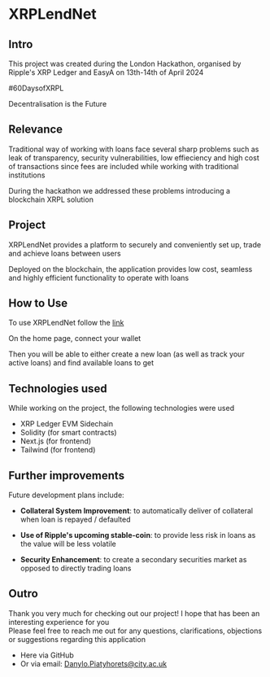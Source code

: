 # XRPLendNet
## Intro
This project was created during the London Hackathon, organised by Ripple's XRP Ledger and EasyA on 13th-14th of April 2024

#60DaysofXRPL

Decentralisation is the Future
## Relevance
Traditional way of working with loans face several sharp problems such as leak of transparency, security vulnerabilities, low effieciency and high cost of transactions since fees are included while working with traditional institutions<br>

During the hackathon we addressed these problems introducing a blockchain XRPL solution

## Project
XRPLendNet provides a platform to securely and conveniently set up, trade and achieve loans between users

Deployed on the blockchain, the application provides low cost, seamless and highly efficient functionality to operate with loans
## How to Use
To use XRPLendNet follow the [link](https://xrp-lend-net.vercel.app/)

On the home page, connect your wallet

Then you will be able to either create a new loan (as well as track your active loans) and find available loans to get 



## Technologies used

While working on the project, the following technologies were used

- XRP Ledger EVM Sidechain
- Solidity (for smart contracts)
- Next.js (for frontend)
- Tailwind (for frontend)

## Further improvements
Future development plans include:

- **Collateral System Improvement**: to automatically deliver of collateral when loan is repayed / defaulted

- **Use of Ripple's upcoming stable-coin**: to provide less risk in loans as the value will be less volatile

- **Security Enhancement**: to create a secondary securities market as opposed to directly trading loans

## Outro
Thank you very much for checking out our project! I hope that has been an interesting experience for you<br>
Please feel free to reach me out for any questions, clarifications, objections or suggestions regarding this application
- Here via GitHub
- Or via email: [Danylo.Piatyhorets@city.ac.uk](mailto:Danylo.Piatyhorets@city.ac.uk)